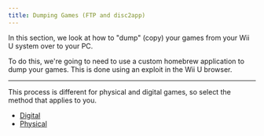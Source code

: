```yaml
---
title: Dumping Games (FTP and disc2app)
---
```


In this section, we look at how to "dump" (copy) your games from your Wii U system over to your PC.

To do this, we're going to need to use a custom homebrew application to dump your games. This is done using an exploit in the Wii U browser.

---

This process is different for physical and digital games, so select the method that applies to you.

- [Digital](digital)
- [Physical](physical)
